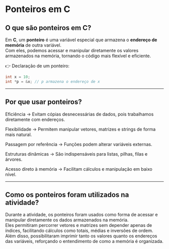 # Ponteiros em C

##  O que são ponteiros em C?
Em **C**, um **ponteiro** é uma variável especial que armazena o **endereço de memória** de outra variável.  
Com eles, podemos acessar e manipular diretamente os valores armazenados na memória, tornando o código mais flexível e eficiente.

👉 Declaração de um ponteiro:
```c
int x = 10;
int *p = &x; // p armazena o endereço de x
```
---

## Por que usar ponteiros?

Eficiência → Evitam cópias desnecessárias de dados, pois trabalhamos diretamente com endereços.

Flexibilidade → Permitem manipular vetores, matrizes e strings de forma mais natural.

Passagem por referência → Funções podem alterar variáveis externas.

Estruturas dinâmicas → São indispensáveis para listas, pilhas, filas e árvores.

Acesso direto à memória → Facilitam cálculos e manipulação em baixo nível.

---

## Como os ponteiros foram utilizados na atividade?

Durante a atividade, os ponteiros foram usados como forma de acessar e manipular diretamente os dados armazenados na memória.  
Eles permitiram percorrer vetores e matrizes sem depender apenas de índices, facilitando cálculos como totais, médias e inversões de ordem.  
Além disso, possibilitaram imprimir tanto os valores quanto os endereços das variáveis, reforçando o entendimento de como a memória é organizada.  
